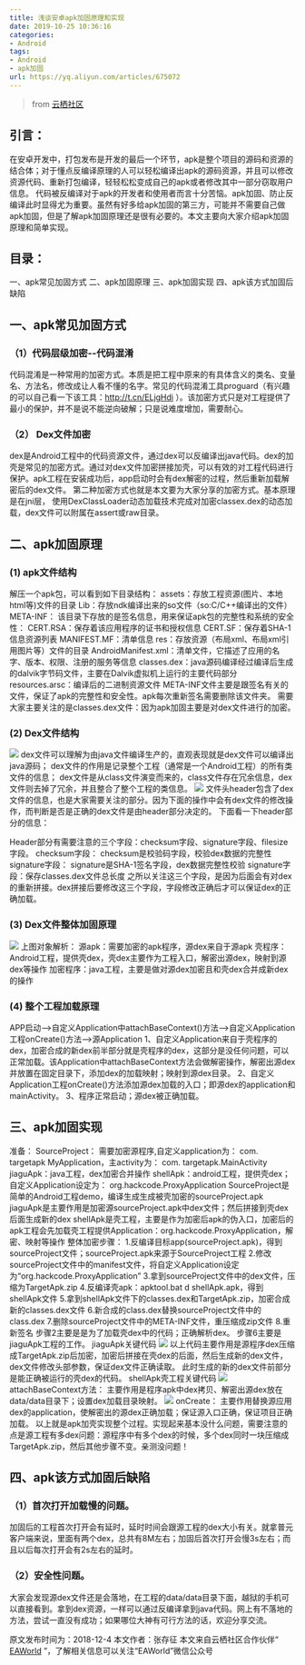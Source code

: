 ```yaml
---
title: 浅谈安卓apk加固原理和实现
date: 2019-10-25 10:36:16
categories:
- Android
tags:
- Android
- apk加固
url: https://yq.aliyun.com/articles/675072
---
```


> from [云栖社区](https://yq.aliyun.com/articles/675072)

## 引言：
在安卓开发中，打包发布是开发的最后一个环节，apk是整个项目的源码和资源的结合体；对于懂点反编译原理的人可以轻松编译出apk的源码资源，并且可以修改资源代码、重新打包编译，轻轻松松变成自己的apk或者修改其中一部分窃取用户信息。
代码被反编译对于apk的开发者和使用者而言十分苦恼。apk加固、防止反编译此时显得尤为重要。虽然有好多给apk加固的第三方，可能并不需要自己做apk加固，但是了解apk加固原理还是很有必要的。本文主要向大家介绍apk加固原理和简单实现。
## 目录：
一、apk常见加固方式
二、apk加固原理
三、apk加固实现
四、apk该方式加固后缺陷

## 一、apk常见加固方式
### （1）代码层级加密--代码混淆
代码混淆是一种常用的加密方式。本质是把工程中原来的有具体含义的类名、变量名、方法名，修改成让人看不懂的名字。常见的代码混淆工具proguard（有兴趣的可以自己看一下该工具：http://t.cn/ELjgHdi ）。该加密方式只是对工程提供了最小的保护，并不是说不能逆向破解；只是说难度增加，需要耐心。
### （2） Dex文件加密
dex是Android工程中的代码资源文件，通过dex可以反编译出java代码。dex的加壳是常见的加密方式。通过对dex文件加密拼接加壳，可以有效的对工程代码进行保护。apk工程在安装成功后，app启动时会有dex解密的过程，然后重新加载解密后的dex文件。
第二种加密方式也就是本文要为大家分享的加密方式。基本原理是在jni层， 使用DexClassLoader动态加载技术完成对加密classex.dex的动态加载，dex文件可以附属在assert或raw目录。
## 二、apk加固原理
### (1) apk文件结构
解压一个apk包，可以看到如下目录结构：
assets：存放工程资源(图片、本地html等)文件的目录
Lib：存放ndk编译出来的so文件（so:C/C++编译出的文件）
META-INF：
该目录下存放的是签名信息，用来保证apk包的完整性和系统的安全性：
CERT.RSA：保存着该应用程序的证书和授权信息
CERT.SF：保存着SHA-1信息资源列表
MANIFEST.MF：清单信息
res：存放资源（布局xml、布局xml引用图片等）文件的目录
AndroidManifest.xml：清单文件，它描述了应用的名字、版本、权限、注册的服务等信息
classes.dex：java源码编译经过编译后生成的dalvik字节码文件，主要在Dalvik虚拟机上运行的主要代码部分
resources.arsc：编译后的二进制资源文件
META-INF文件主要是跟签名有关的文件，保证了apk的完整性和安全性。apk每次重新签名需要删除该文件夹。
需要大家主要关注的是classes.dex文件：因为apk加固主要是对dex文件进行的加密。
### (2) Dex文件结构
![](7bbdc476b9d01dc9d9d49eab594f2aff9a34e01d.jpeg)
dex文件可以理解为由java文件编译生产的，直观表现就是dex文件可以编译出java源码；
dex文件的作用是记录整个工程（通常是一个Android工程）的所有类文件的信息；
dex文件是从class文件演变而来的，class文件存在冗余信息，dex文件则去掉了冗余，并且整合了整个工程的类信息。
![](5ebb67010731b6c04e6d6d082cf69f1fb95009c4.jpeg)
文件头header包含了dex文件的信息，也是大家需要关注的部分。因为下面的操作中会有dex文件的修改操作，而判断是否是正确的dex文件是由header部分决定的。
下面看一下header部分的信息：

Header部分有需要注意的三个字段：checksum字段、signature字段、filesize字段。
checksum字段： checksum是校验码字段，校验dex数据的完整性
signature字段： signature是SHA-1签名字段，dex数据完整性校验
signature字段：保存classes.dex文件总长度
之所以关注这三个字段，是因为后面会有对dex的重新拼接。dex拼接后要修改这三个字段，字段修改正确后才可以保证dex的正确加载。
### (3) Dex文件整体加固原理
![](3001322a2d7e4684e4ad175e104a7b290da74888.jpeg)
上图对象解析：
源apk：需要加密的apk程序，源dex来自于源apk
壳程序：Android工程，提供壳dex，壳dex主要作为工程入口，解密出源dex，映射到源dex等操作
加密程序：java工程，主要是做对源dex加密且和壳dex合并成新dex的操作
### (4) 整个工程加载原理
APP启动——>自定义Application中attachBaseContext()方法——>自定义Application工程onCreate()方法——>源Application
1、自定义Application来自于壳程序的dex，加密合成的新dex前半部分就是壳程序的dex，这部分是没任何问题，可以正常加载。该Application中attachBaseContext方法会做解密操作，解密出源dex并放置在固定目录下，添加dex的加载映射；映射到源dex目录。
2、自定义Application工程onCreate()方法添加源dex加载的入口；即源dex的application和mainActivity。
3、程序正常启动；源dex被正确加载。
## 三、apk加固实现
准备：
SourceProject：
需要加密源程序,自定义application为：
com. targetapk
MyApplication，主activity为：
com. targetapk.MainActivity
jiaguApk：java工程，dex加密合并操作
shellApk：android工程，提供壳dex；自定义Application设定为：
org.hackcode.ProxyApplication
SourceProject是简单的Android工程demo，编译生成生成被壳加密的sourceProject.apk
jiaguApk是主要作用是加密源sourceProject.apk中dex文件；然后拼接到壳dex后面生成新的dex
shellApk是壳工程，主要是作为加密后apk的伪入口，加密后的apk工程会先加载壳工程提供Application：org.hackcode.ProxyApplication，解密、映射等操作
整体加密步骤：
1.反编译目标app(sourceProject.apk)，得到sourceProject文件；sourceProject.apk来源于SourceProject工程
2.修改sourceProject文件中的manifest文件，将自定义Application设定为“org.hackcode.ProxyApplication”
3.拿到sourceProject文件中的dex文件，压缩为TargetApk.zip
4.反编译壳apk：apktool.bat d shellApk.apk，得到shellApk文件
5.拿到shellApk文件下的classes.dex和TargetApk.zip，加密合成新的classes.dex文件
6.新合成的class.dex替换sourceProject文件中的class.dex
7.删除sourceProject文件中的META-INF文件，重压缩成zip文件
8.重新签名
步骤2主要是是为了加载壳dex中的代码；正确解析dex。
步骤6主要是jiaguApk工程的工作。
jiaguApk关键代码
![](94feb86c7a47eee8e2b36f329ca9047cdcd8afd0.jpeg)
以上代码主要作用是源程序dex压缩成TargetApk.zip后加密，加密后拼接在壳dex的后面，然后生成新的dex文件，dex文件修改头部参数，保证dex文件正确读取。
此时生成的新的dex文件前部分是能正确被运行的壳dex的代码。
shellApk壳工程关键代码
![](9e637286c8cc194e47a8546b28cdfb4e58f360aa.jpeg)
attachBaseContext方法：
主要作用是程序apk中dex拷贝、解密出源dex放在data/data目录下；设置dex加载目录映射。
![](7ee35cd597c457a94a775a5033b341e8ccce9222.jpeg)
onCreate：
主要作用替换源应用dex的application，使解密出的源dex正确加载；保证源入口正确，保证项目正确加载。
以上就是apk加壳实现整个过程。实现起来基本没什么问题，需要注意的点是源工程有多dex问题：源程序中有多个dex的时候，多个dex同时一块压缩成TargetApk.zip，然后其他步骤不变。亲测没问题！
## 四、apk该方式加固后缺陷
### （1）首次打开加载慢的问题。
加固后的工程首次打开会有延时，延时时间会跟源工程的dex大小有关。就拿普元客户端来说，里面有两个dex，总共有8M左右；加固后首次打开会慢3s左右；而且以后每次打开会有2s左右的延时。
### （2）安全性问题。
大家会发现源dex文件还是会落地，在工程的data/data目录下面，越狱的手机可以直接看到。拿到dex资源，一样可以通过反编译拿到java代码。网上有不落地的方法，尝试一直没有成功；如果哪位大神有可行方法的话，欢迎分享交流。

原文发布时间为：2018-12-4
本文作者：张存征
本文来自云栖社区合作伙伴“ [EAWorld](https://yq.aliyun.com/go/articleRenderRedirect?url=https%3A%2F%2Fmp.weixin.qq.com%2Fs%2Fw1m9bI0-fFDCxMLkzi8_1g) ”，了解相关信息可以关注“EAWorld”微信公众号
